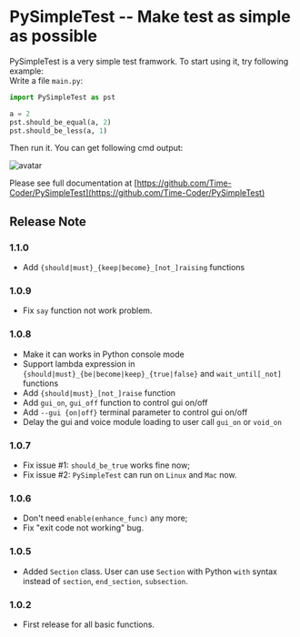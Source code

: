 # PySimpleTest -- Make test as simple as possible

PySimpleTest is a very simple test framwork. To start using it, try following example:  
Write a file `main.py`:

```python
import PySimpleTest as pst

a = 2
pst.should_be_equal(a, 2)
pst.should_be_less(a, 1)
```

Then run it. You can get following cmd output:

![avatar](https://gitee.com/time-coder/PySimpleTest/raw/master/images/first_example.png)

Please see full documentation at [https://github.com/Time-Coder/PySimpleTest](https://github.com/Time-Coder/PySimpleTest)

## Release Note
### 1.1.0
* Add `{should|must}_{keep|become}_[not_]raising` functions
### 1.0.9
* Fix `say` function not work problem.
### 1.0.8
* Make it can works in Python console mode
* Support lambda expression in `{should|must}_{be|become|keep}_{true|false}` and `wait_until[_not]` functions
* Add `{should|must}_[not_]raise` function
* Add `gui_on`, `gui_off` function to control gui on/off
* Add `--gui {on|off}` terminal parameter to control gui on/off
* Delay the gui and voice module loading to user call `gui_on` or `void_on`
### 1.0.7
* Fix issue #1: `should_be_true` works fine now;
* Fix issue #2: `PySimpleTest` can run on `Linux` and `Mac` now.
### 1.0.6
* Don't need `enable(enhance_func)` any more;
* Fix "exit code not working" bug.
### 1.0.5
* Added `Section` class. User can use `Section` with Python `with` syntax instead of `section`, `end_section`, `subsection`.
### 1.0.2
* First release for all basic functions.